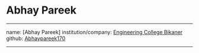 # Abhay Pareek
---

name: [Abhay Pareek]
institution/company: [Engineering College Bikaner](https://ecb.ac.in/)
github: [Abhaypareek170](https://github.com/Abhaypareek170)

---
